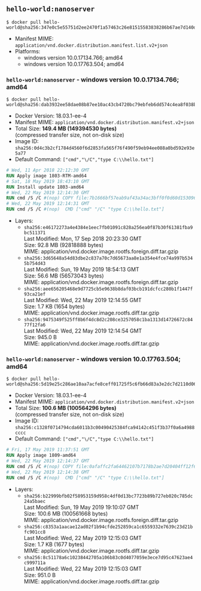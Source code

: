 ## `hello-world:nanoserver`

```console
$ docker pull hello-world@sha256:347e0c5e55751d2ee2470f1a57463c26e81515583838286b67ae7d140d0480da
```

-	Manifest MIME: `application/vnd.docker.distribution.manifest.list.v2+json`
-	Platforms:
	-	windows version 10.0.17134.766; amd64
	-	windows version 10.0.17763.504; amd64

### `hello-world:nanoserver` - windows version 10.0.17134.766; amd64

```console
$ docker pull hello-world@sha256:dab3932ee58dae08b87ee10ac43cb4720bc79ebfeb6dd574c4ea8f038bd2801e
```

-	Docker Version: 18.03.1-ee-4
-	Manifest MIME: `application/vnd.docker.distribution.manifest.v2+json`
-	Total Size: **149.4 MB (149394530 bytes)**  
	(compressed transfer size, not on-disk size)
-	Image ID: `sha256:0d4c3b2cf1784d4560f6d2853fa565f76f490f59eb94ee088a0bd592e93e5a77`
-	Default Command: `["cmd","\/C","type C:\\hello.txt"]`

```dockerfile
# Wed, 11 Apr 2018 22:12:30 GMT
RUN Apply image 1803-RTM-amd64
# Sat, 18 May 2019 18:43:10 GMT
RUN Install update 1803-amd64
# Wed, 22 May 2019 12:14:30 GMT
RUN cmd /S /C #(nop) COPY file:7b1666bf57eab9af43a34ac3bff0f0d60d153096912881d488e2dd82ff129a57 in C: 
# Wed, 22 May 2019 12:14:31 GMT
RUN cmd /S /C #(nop)  CMD ["cmd" "/C" "type C:\\hello.txt"]
```

-	Layers:
	-	`sha256:e46172273a4e4384e1eec7fb01091c828a256ea0f87b30f61381fba9bc511371`  
		Last Modified: Mon, 17 Sep 2018 20:23:30 GMT  
		Size: 92.8 MB (92818888 bytes)  
		MIME: application/vnd.docker.image.rootfs.foreign.diff.tar.gzip
	-	`sha256:3d65648a54d83dbe2c837a70c7d65673aa8e1a354e4fce74a997b5345b754d43`  
		Last Modified: Sun, 19 May 2019 18:54:13 GMT  
		Size: 56.6 MB (56573043 bytes)  
		MIME: application/vnd.docker.image.rootfs.foreign.diff.tar.gzip
	-	`sha256:aee656205468e9d7725cb5e9638b8daf03bcb191dcfcc280b1f1447f93ca21ef`  
		Last Modified: Wed, 22 May 2019 12:14:55 GMT  
		Size: 1.7 KB (1654 bytes)  
		MIME: application/vnd.docker.image.rootfs.diff.tar.gzip
	-	`sha256:9475349f525ff8b6f4dc8d2c208ce3257058c1ba1313d14726672c8477f12fa6`  
		Last Modified: Wed, 22 May 2019 12:14:54 GMT  
		Size: 945.0 B  
		MIME: application/vnd.docker.image.rootfs.diff.tar.gzip

### `hello-world:nanoserver` - windows version 10.0.17763.504; amd64

```console
$ docker pull hello-world@sha256:5d19e25c286ae10aa7acfe8ceff01725f5c6fb66d83a3e2dc7d2110d0659b08d
```

-	Docker Version: 18.03.1-ee-4
-	Manifest MIME: `application/vnd.docker.distribution.manifest.v2+json`
-	Total Size: **100.6 MB (100564296 bytes)**  
	(compressed transfer size, not on-disk size)
-	Image ID: `sha256:c1328f0714794cda6011b3c00490425384fca94142c451f3b37f0a6a4988cccc`
-	Default Command: `["cmd","\/C","type C:\\hello.txt"]`

```dockerfile
# Fri, 17 May 2019 11:37:51 GMT
RUN Apply image 1809-amd64
# Wed, 22 May 2019 12:14:37 GMT
RUN cmd /S /C #(nop) COPY file:0afaffc2fa64462107b7178b2ae7d20404ff12f637eabe3a8046192b9d9a0338 in C: 
# Wed, 22 May 2019 12:14:38 GMT
RUN cmd /S /C #(nop)  CMD ["cmd" "/C" "type C:\\hello.txt"]
```

-	Layers:
	-	`sha256:b22999bfb02f58953159d958c4df0d13bc7723b89b727eb020c785dc24a5baec`  
		Last Modified: Sun, 19 May 2019 19:10:07 GMT  
		Size: 100.6 MB (100561668 bytes)  
		MIME: application/vnd.docker.image.rootfs.foreign.diff.tar.gzip
	-	`sha256:c8353a1aacae12ad02f1b94cfde252859ca1c6559332e7639c23d21bfc901cc8`  
		Last Modified: Wed, 22 May 2019 12:15:03 GMT  
		Size: 1.7 KB (1677 bytes)  
		MIME: application/vnd.docker.image.rootfs.diff.tar.gzip
	-	`sha256:8c51178a6c10238442705a106b83c0d4077059e3ece7d95c47623ae4c999711a`  
		Last Modified: Wed, 22 May 2019 12:15:03 GMT  
		Size: 951.0 B  
		MIME: application/vnd.docker.image.rootfs.diff.tar.gzip
